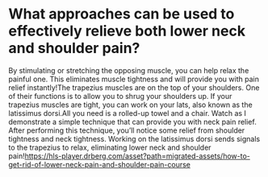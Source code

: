 # What approaches can be used to effectively relieve both lower neck and shoulder pain?

By stimulating or stretching the opposing muscle, you can help relax the painful one. This eliminates muscle tightness and will provide you with pain relief instantly!The trapezius muscles are on the top of your shoulders. One of their functions is to allow you to shrug your shoulders up. If your trapezius muscles are tight, you can work on your lats, also known as the latissimus dorsi.All you need is a rolled-up towel and a chair. Watch as I demonstrate a simple technique that can provide you with neck pain relief. After performing this technique, you’ll notice some relief from shoulder tightness and neck tightness. Working on the latissimus dorsi sends signals to the trapezius to relax, eliminating lower neck and shoulder pain!https://hls-player.drberg.com/asset?path=migrated-assets/how-to-get-rid-of-lower-neck-pain-and-shoulder-pain-course